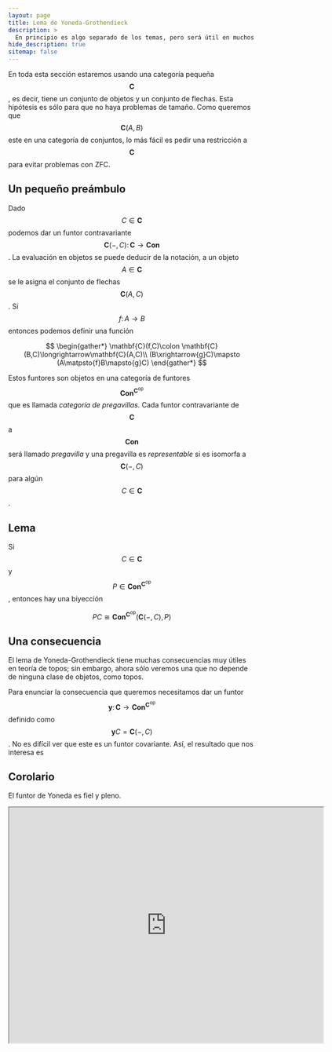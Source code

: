 ```yaml
---
layout: page
title: Lema de Yoneda-Grothendieck
description: >
  En principio es algo separado de los temas, pero será útil en muchos lugares
hide_description: true
sitemap: false
---
```


En toda esta sección estaremos usando una categoría pequeña $$\mathbf{C}$$, es decir, tiene un conjunto de objetos y un 
conjunto de flechas. Esta hipótesis es sólo para que no haya problemas de tamaño. Como queremos que $$\mathbf{C}(A,B)$$ 
este en una categoría de conjuntos, lo más fácil es pedir una restricción a $$\mathbf{C}$$ para evitar problemas con ZFC.

## Un pequeño preámbulo
Dado $$C\in\mathbf{C}$$ podemos dar un funtor contravariante $$\mathbf{C}(-,C)\colon\mathbf{C}\to\mathbf{Con}$$.
La evaluación en objetos se puede deducir de la notación, a un objeto $$A\in\mathbf{C}$$ se le asigna el conjunto 
de flechas $$\mathbf{C}(A,C)$$. Si $$f\colon A\to B$$ entonces podemos definir una función

$$
\begin{gather*}
  \mathbf{C}(f,C)\colon \mathbf{C}(B,C)\longrightarrow\mathbf{C}(A,C)\\
  (B\xrightarrow{g}C)\mapsto (A\matpsto{f}B\mapsto{g}C)
\end{gather*}
$$

Estos funtores son objetos en una categoría de funtores $$\mathbf{Con}^{\mathbf{C}^{\text{op}}}$$ que es llamada 
*categoría de pregavillas*. Cada funtor contravariante de $$\mathbf{C}$$ a $$\mathbf{Con}$$ será llamado *pregavilla* y una 
pregavilla es *representable* si es isomorfa a $$\mathbf{C}(-,C)$$ para algún $$C\in\mathbf{C}$$.

## Lema
Si $$C\in\mathbf{C}$$ y $$P\in\mathbf{Con}^{\mathbf{C}^{\text{op}}}$$, entonces hay una biyección

$$
PC\cong \mathbf{Con}^{\mathbf{C}^{\text{op}}}(\mathbf{C}(-,C),P)
$$

## Una consecuencia
El lema de Yoneda-Grothendieck tiene muchas consecuencias muy útiles en teoría de topos; sin embargo, ahora sólo veremos
una que no depende de ninguna clase de objetos, como topos.

Para enunciar la consecuencia que queremos necesitamos dar un funtor 
$$\mathbf{y}\colon\mathbf{C}\to\mathbf{Con}^{\mathbf{C}^{\text{op}}}$$ definido como $$\mathbf{y}C=\mathbf{C}(-,C)$$. No es difícil ver que este es un funtor covariante. Así, el resultado que nos interesa es

## Corolario
El funtor de Yoneda es fiel y pleno.

<iframe src="https://drive.google.com/file/d/1wI8tfOjbey0wRqP41bwQm9keckv-RUT7/preview" width="640" height="480" allow="autoplay"></iframe>


